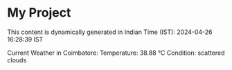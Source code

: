 # My Project

This content is dynamically generated in Indian Time (IST): 2024-04-26 16:28:39 IST


Current Weather in Coimbatore:
Temperature: 38.88 °C
Condition: scattered clouds
